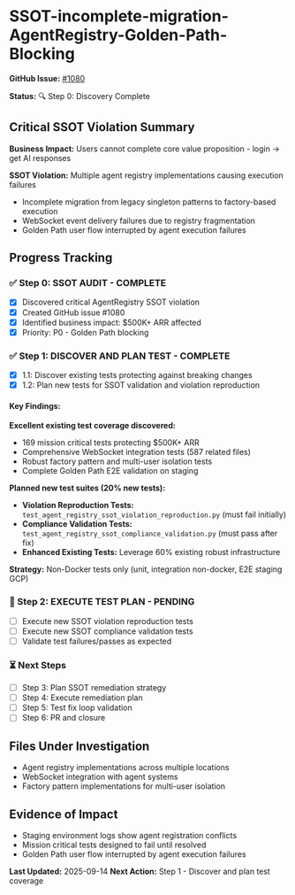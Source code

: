 # SSOT-incomplete-migration-AgentRegistry-Golden-Path-Blocking

**GitHub Issue:** [#1080](https://github.com/netra-systems/netra-apex/issues/1080)

**Status:** 🔍 Step 0: Discovery Complete

## Critical SSOT Violation Summary

**Business Impact:** Users cannot complete core value proposition - login → get AI responses

**SSOT Violation:** Multiple agent registry implementations causing execution failures
- Incomplete migration from legacy singleton patterns to factory-based execution
- WebSocket event delivery failures due to registry fragmentation
- Golden Path user flow interrupted by agent execution failures

## Progress Tracking

### ✅ Step 0: SSOT AUDIT - COMPLETE
- [x] Discovered critical AgentRegistry SSOT violation
- [x] Created GitHub issue #1080
- [x] Identified business impact: $500K+ ARR affected
- [x] Priority: P0 - Golden Path blocking

### ✅ Step 1: DISCOVER AND PLAN TEST - COMPLETE
- [x] 1.1: Discover existing tests protecting against breaking changes
- [x] 1.2: Plan new tests for SSOT validation and violation reproduction

#### Key Findings:
**Excellent existing test coverage discovered:**
- 169 mission critical tests protecting $500K+ ARR 
- Comprehensive WebSocket integration tests (587 related files)
- Robust factory pattern and multi-user isolation tests
- Complete Golden Path E2E validation on staging

**Planned new test suites (20% new tests):**
- **Violation Reproduction Tests:** `test_agent_registry_ssot_violation_reproduction.py` (must fail initially)
- **Compliance Validation Tests:** `test_agent_registry_ssot_compliance_validation.py` (must pass after fix)
- **Enhanced Existing Tests:** Leverage 60% existing robust infrastructure

**Strategy:** Non-Docker tests only (unit, integration non-docker, E2E staging GCP)

### 🔄 Step 2: EXECUTE TEST PLAN - PENDING  
- [ ] Execute new SSOT violation reproduction tests
- [ ] Execute new SSOT compliance validation tests
- [ ] Validate test failures/passes as expected

### ⏳ Next Steps
- [ ] Step 3: Plan SSOT remediation strategy
- [ ] Step 4: Execute remediation plan
- [ ] Step 5: Test fix loop validation
- [ ] Step 6: PR and closure

## Files Under Investigation
- Agent registry implementations across multiple locations
- WebSocket integration with agent systems  
- Factory pattern implementations for multi-user isolation

## Evidence of Impact
- Staging environment logs show agent registration conflicts
- Mission critical tests designed to fail until resolved
- Golden Path user flow interrupted by agent execution failures

**Last Updated:** 2025-09-14
**Next Action:** Step 1 - Discover and plan test coverage